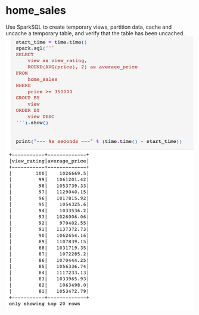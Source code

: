 # home_sales
 Use SparkSQL to create temporary views, partition data, cache and uncache a temporary table, and verify that the table has been uncached.
![SparkSQL](screenshot4.png)
